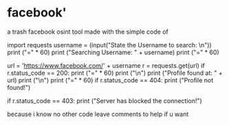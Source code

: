 # facebook'

a trash facebook osint tool made with the simple code of

import requests
username = (input("State the Username to search: \n"))
print ("=" * 60)
print ("Searching Username: " + username)
print ("=" * 60)

url = 'https://www.facebook.com/' + username
r = requests.get(url)
if r.status_code == 200:
    print ("=" * 60)
    print ("\n")
    print ("Profile found at: " + url)
    print ("\n")
    print ("=" * 60)
if r.status_code == 404:
    print ("Profile not found!")

if r.status_code == 403:
    print ("Server has blocked the connection!")
 
 
 because i know no other code leave comments to help if u want
